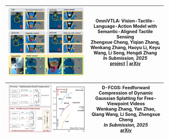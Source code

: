 
<div class="publications-table">

| <img src="../static/assets/img/teaser_omnivtla.png" alt="OmniVTLA" /> | **OmniVTLA: Vision-Tactile-Language-Action Model with Semantic-Aligned Tactile Sensing**  <br>Zhengxue Cheng, Yiqian Zhang, <span class="author-me">Wenkang Zhang</span>, Haoyu Li, Keyu Wang, Li Song, Hengdi Zhang  <br>*In Submission, 2025*  <br>[project](https://readerek.github.io/Objtac.github.io/) &#124; [arXiv](https://arxiv.org/abs/2508.08706) |
|---|---|

| <img src="../static/assets/img/teaser_dfcgs.png" alt="D-FCGS" /> | **D-FCGS: Feedforward Compression of Dynamic Gaussian Splatting for Free-Viewpoint Videos**  <br> <span class="author-me">Wenkang Zhang</span>, Yan Zhao, Qiang Wang, Li Song, Zhengxue Cheng  <br>*In Submission, 2025*  <br>[arXiv](https://arxiv.org/abs/2507.05859) |
|---|---|

<!-- 可继续添加更多论文卡片，格式一致 -->

</div>








